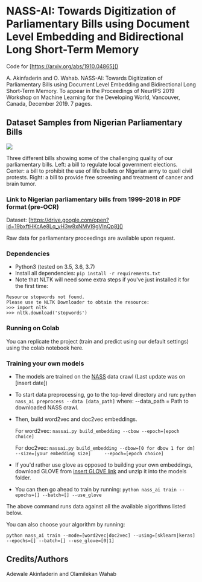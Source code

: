 # NASS-AI: Towards Digitization of Parliamentary Bills using Document Level Embedding and Bidirectional Long Short-Term Memory

Code for [https://arxiv.org/abs/1910.04865]()

A. Akinfaderin and O. Wahab. NASS-AI: Towards Digitization of Parliamentary Bills using Document Level Embedding and Bidirectional Long Short-Term Memory. To appear in the Proceedings of NeurIPS 2019 Workshop on Machine Learning for the Developing World, Vancouver, Canada, December 2019. 7 pages.

## Dataset Samples from Nigerian Parliamentary Bills
![](https://s3.amazonaws.com/assertpub/image/1910.04865v1/image-002-000.png)

Three different bills showing some of the challenging quality of our parliamentary bills. Left: a bill to regulate local government elections. Center: a bill to prohibit the use of life bullets or Nigerian army to quell civil protests. Right: a bill to provide free screening and treatment of cancer and brain tumor.

### Link to Nigerian parliamentary bills from 1999-2018 in PDF format (pre-OCR)

Dataset: [https://drive.google.com/open?id=19bxftHKcAe8Lq_yH3w8xNMVI9gVInQp8]()

Raw data for parliamentary proceedings are available upon request.

### Dependencies
* Python3 (tested on 3.5, 3.6, 3.7)
* Install all dependencies: `pip install -r requirements.txt`
* Note that NLTK will need some extra steps if you've just installed it for the first time: 
```
Resource stopwords not found.
Please use te NLTK Downloader to obtain the resource:
>>> import nltk
>>> nltk.download('stopwords')
```

### Running on Colab
You can replicate the project (train and predict using our default settings) using the colab notebook here.


### Training your own models

* The models are trained on the [NASS]() data crawl (Last update was on [insert date])
	
* To start data preprocessing, go to the top-level directory and run:
```python nass_ai preprocess --data [data_path]``` where: --data_path = Path to downloaded NASS crawl.
    
* Then, build word2vec and doc2vec embeddings.
        
    For word2vec:
    ``
    nassai.py build_embedding --cbow --epoch=[epoch choice]
    ``

    For doc2vec:
    ``
    nassai.py build_embedding --dbow=[0 for dbow 1 for dm] --size=[your embedding size]     --epoch=[epoch choice]
    ``

* If you'd rather use glove as opposed to building your own embeddings, download GLOVE from [insert GLOVE link]() and unzip it into the models folder.

* You can then go ahead to train by running:
``python nass_ai train --epochs=[] --batch=[] --use_glove``

The above command runs data against all the available algorithms listed below.

You can also choose your algorithm by running:

``python nass_ai train --mode=[word2vec|doc2vec] --using=[sklearn|keras] --epochs=[] --batch=[] --use_glove=[0|1]``

## Credits/Authors

Adewale Akinfaderin and Olamilekan Wahab 
